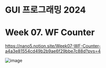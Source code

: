 # GUI 프로그래밍 2024

# Week 07. WF Counter

https://nano5.notion.site/Week07-WF-Counter-a4a3e81554cd49b2b9ae6f29bbe7c88d?pvs=4

![image](https://github.com/user-attachments/assets/3c8481d8-227b-4295-82c7-f675d639d215)
